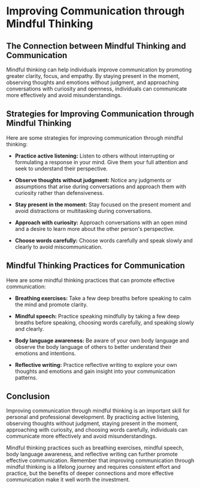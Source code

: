 Improving Communication through Mindful Thinking
===============================================================================================

The Connection between Mindful Thinking and Communication
---------------------------------------------------------

Mindful thinking can help individuals improve communication by promoting greater clarity, focus, and empathy. By staying present in the moment, observing thoughts and emotions without judgment, and approaching conversations with curiosity and openness, individuals can communicate more effectively and avoid misunderstandings.

Strategies for Improving Communication through Mindful Thinking
---------------------------------------------------------------

Here are some strategies for improving communication through mindful thinking:

* **Practice active listening:** Listen to others without interrupting or formulating a response in your mind. Give them your full attention and seek to understand their perspective.

* **Observe thoughts without judgment:** Notice any judgments or assumptions that arise during conversations and approach them with curiosity rather than defensiveness.

* **Stay present in the moment:** Stay focused on the present moment and avoid distractions or multitasking during conversations.

* **Approach with curiosity:** Approach conversations with an open mind and a desire to learn more about the other person's perspective.

* **Choose words carefully:** Choose words carefully and speak slowly and clearly to avoid miscommunication.

Mindful Thinking Practices for Communication
--------------------------------------------

Here are some mindful thinking practices that can promote effective communication:

* **Breathing exercises:** Take a few deep breaths before speaking to calm the mind and promote clarity.

* **Mindful speech:** Practice speaking mindfully by taking a few deep breaths before speaking, choosing words carefully, and speaking slowly and clearly.

* **Body language awareness:** Be aware of your own body language and observe the body language of others to better understand their emotions and intentions.

* **Reflective writing:** Practice reflective writing to explore your own thoughts and emotions and gain insight into your communication patterns.

Conclusion
----------

Improving communication through mindful thinking is an important skill for personal and professional development. By practicing active listening, observing thoughts without judgment, staying present in the moment, approaching with curiosity, and choosing words carefully, individuals can communicate more effectively and avoid misunderstandings.

Mindful thinking practices such as breathing exercises, mindful speech, body language awareness, and reflective writing can further promote effective communication. Remember that improving communication through mindful thinking is a lifelong journey and requires consistent effort and practice, but the benefits of deeper connections and more effective communication make it well worth the investment.
